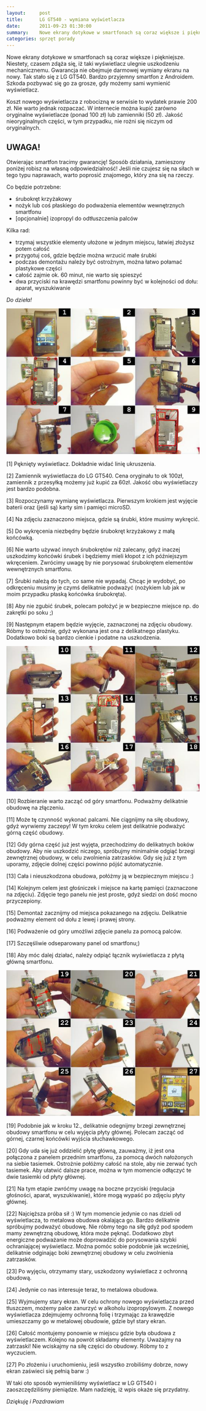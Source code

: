 ```yaml
---
layout:     post
title:      LG GT540 - wymiana wyświetlacza
date:       2011-09-23 01:30:00
summary:    Nowe ekrany dotykowe w smartfonach są coraz większe i piękniejsze. Niestety, czasem zdąża się, iż taki wyświetlacz ulegnie uszkodzeniu mechanicznemu.Gwarancja nie obejmuje darmowej wymiany ekranu na nowy.Tak stało się z LG GT540. Bardzo przyjemny smartfon z Androidem. Szkoda pozbywać się go za grosze, gdy możemy sami wymienić wyświetlacz.Koszt nowego wyświetlacza z robocizną w serwisie to wydatek ...
categories: sprzęt porady
---
```




Nowe ekrany dotykowe w smartfonach są coraz większe i piękniejsze. Niestety, czasem zdąża się, iż taki wyświetlacz ulegnie uszkodzeniu mechanicznemu.
Gwarancja nie obejmuje darmowej wymiany ekranu na nowy.
Tak stało się z LG GT540. Bardzo przyjemny smartfon z Androidem. Szkoda pozbywać się go za grosze, gdy możemy sami wymienić wyświetlacz.

Koszt nowego wyświetlacza z robocizną w serwisie to wydatek prawie 200 zł. 
Nie warto jednak rozpaczać. W internecie można kupić zarówno oryginalne wyświetlacze (ponad 100 zł) lub zamienniki (50 zł). Jakość nieoryginalnych części, w tym przypadku,  nie rożni się niczym od oryginalnych.


## UWAGA!


Otwierając smartfon tracimy gwarancję! Sposób działania, zamieszony poniżej robisz na własną odpowiedzialność! Jeśli nie czujesz się na siłach w tego typu naprawach, warto poprosić znajomego, który zna się na rzeczy.

Co będzie potrzebne:
- śrubokręt krzyżakowy 
- nożyk lub coś płaskiego do podważenia elementów wewnętrznych smartfonu
- [opcjonalnie] izopropyl do odtłuszczenia palców

Kilka rad:
- trzymaj wszystkie elementy ułożone w jednym miejscu, łatwiej złożysz potem całość 
- przygotuj coś, gdzie będzie można wrzucić małe śrubki
- podczas demontażu należy być ostrożnym, można łatwo połamać plastykowe części 
- całość zajmie ok. 60 minut, nie warto się spieszyć
- dwa przyciski na krawędzi smartfonu powinny być w kolejności od dołu: aparat, wyszukiwanie



 *Do dzieła!* 


![desk](https://raw.githubusercontent.com/djfoxer/djfoxer.github.io/master/_img/2011-9-23-_169_/g_-_608x405_-_-_27939x20110923001245_1.jpg)
 

[1]
Pęknięty wyświetlacz.  Dokładnie widać linię ukruszenia.

[2]
Zamiennik wyświetlacza do LG GT540. Cena oryginału to ok 100zł, zamiennik z przesyłką możemy już kupić za 60zł. Jakość obu wyświetlaczy jest bardzo podobna.

[3]
Rozpoczynamy wymianę wyświetlacza. Pierwszym krokiem jest wyjęcie baterii oraz (jeśli są) karty sim i pamięci microSD.

[4]
Na zdjęciu zaznaczono miejsca, gdzie są śrubki, które musimy wykręcić.

[5]
Do wykręcenia niezbędny będzie śrubokręt krzyżakowy z małą końcówką.

[6]
Nie warto używać innych śrubokrętów niż zalecany, gdyż inaczej uszkodzimy końcówki śrubek i będziemy mieli kłopot z ich późniejszym wkręceniem. Zwrócimy uwagę by nie porysować śrubokrętem elementów wewnętrznych smartfonu. 

[7]
Śrubki należą do tych, co same nie wypadaj. Chcąc je wydobyć, po odkręceniu musimy je czymś delikatnie podważyć (nożykiem lub jak w moim przypadku płaską końcówka śrubokręta).

[8]
Aby nie zgubić śrubek, polecam położyć je w bezpieczne miejsce np. do zakrętki po soku ;)

[9]
Następnym etapem będzie wyjęcie, zaznaczonej na zdjęciu obudowy. Róbmy to ostrożnie, gdyż wykonana jest ona z delikatnego plastyku. Dodatkowo boki są bardzo cienkie i podatne na uszkodzenia.


![desk](https://raw.githubusercontent.com/djfoxer/djfoxer.github.io/master/_img/2011-9-23-_169_/g_-_608x405_-_-_27939x20110923002914_2.jpg)
 

[10]
Rozbieranie warto zacząć od góry smartfonu. Podważmy delikatnie obudowę na złączeniu.

[11]
Może tę czynność wykonać palcami. Nie ciągnijmy na siłę obudowy, gdyż wyrwiemy zaczepy! W tym kroku celem jest delikatnie podważyć górną część obudowy.

[12]
Gdy górna część już jest wyjęta, przechodzimy do delikatnych boków obudowy. Aby nie uszkodzić niczego, spróbujmy minimalnie odgiąć brzegi zewnętrznej obudowy, w celu zwolnienia zatrzasków. Gdy się już z tym uporamy, zdjęcie dolnej części powinno pójść automatycznie.

[13]
Cała i nieuszkodzona obudowa, połóżmy ją w bezpiecznym miejscu :)

[14]
Kolejnym celem jest głośniczek i miejsce na kartę pamięci (zaznaczone na zdjęciu). Zdjęcie tego panelu nie jest proste, gdyż siedzi on dość mocno przyczepiony.

[15]
Demontaż zacznijmy od miejsca pokazanego na zdjęciu. Delikatnie podważmy element od dołu z lewej i prawej strony.

[16]
Podważenie od góry umożliwi zdjęcie panelu za pomocą palców.

[17]
Szczęśliwie odseparowany panel od smartfonu;)

[18]
Aby móc dalej działać, należy odpiąć łącznik wyświetlacza z płytą główną smartfonu.


![desk](https://raw.githubusercontent.com/djfoxer/djfoxer.github.io/master/_img/2011-9-23-_169_/g_-_608x405_-_-_27939x20110923005825_3.jpg)
 

[19]
Podobnie jak w kroku 12., delikatnie odegnijmy brzegi zewnętrznej obudowy smartfonu w celu wyjęcia płyty głównej. Polecam zacząć od górnej, czarnej końcówki wyjścia słuchawkowego. 

[20]
Gdy uda się już oddzielić płytę główną, zauważmy, iż jest ona połączona z panelem przednim smartfonu, za pomocą dwóch nałożonych na siebie tasiemek. Ostrożnie połóżmy całość na stole, aby nie zerwać tych tasiemek. Aby ułatwić dalsze prace, można w tym momencie odłączyć te dwie tasiemki od płyty głównej.

[21]
Na tym etapie zwróćmy uwagę na boczne przyciski (regulacja głośności, aparat, wyszukiwanie), które mogą wypaść po zdjęciu płyty głównej.

[22]
Najcięższa próba sił :) W tym momencie jedynie co nas dzieli od wyświetlacza, to metalowa obudowa okalająca go. Bardzo delikatnie spróbujmy podważyć obudowę. Nie róbmy tego na siłę gdyż pod spodem mamy zewnętrzną obudowę, która może pęknąć. Dodatkowo zbyt energiczne podważanie może doprowadzić do porysowania szybki ochraniającej wyświetlacz. Można pomóc sobie podobnie jak wcześniej, delikatnie odginając boki zewnętrznej obudowy w celu zwolnienia zatrzasków.

[23]
Po wyjęciu, otrzymamy stary, uszkodzony wyświetlacz z ochronną obudową.

[24]
Jedynie co nas interesuje teraz, to metalowa obudowa.

[25]
Wyjmujemy stary ekran. W celu ochrony nowego wyświetlacza przed tłuszczem, możemy palce zanurzyć w alkoholu izopropylowym. Z nowego wyświetlacza zdejmujemy ochronną folię i trzymając za krawędzie umieszczamy go w metalowej obudowie, gdzie był stary ekran.

[26]
Całość montujemy ponownie w miejscu gdzie była obudowa z wyświetlaczem.
Kolejno na powrót składamy elementy. Uważajmy na zatrzaski! Nie wciskajmy na siłę części do obudowy. Róbmy to z wyczuciem. 

[27]
Po złożeniu i uruchomieniu, jeśli wszystko zrobiliśmy dobrze, nowy ekran zaświeci się pełnią barw :)


W taki oto sposób wymieniliśmy wyświetlacz w LG GT540 i zaoszczędziliśmy pieniądze. Mam nadzieję, iż wpis okaże się przydatny.

 *Dziękuję i Pozdrawiam* 

